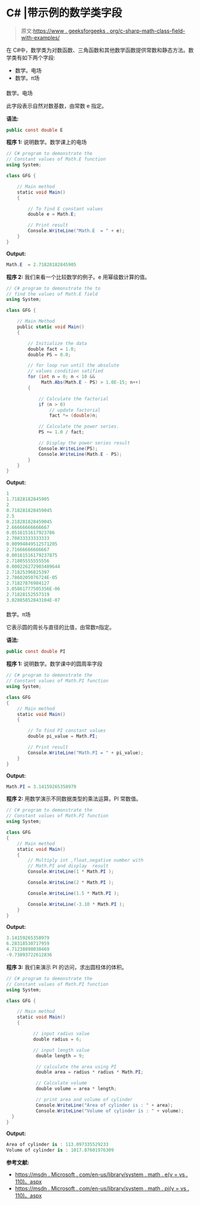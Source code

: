 # C# |带示例的数学类字段

> 原文:[https://www . geeksforgeeks . org/c-sharp-math-class-field-with-examples/](https://www.geeksforgeeks.org/c-sharp-math-class-fields-with-examples/)

在 C#中，数学类为对数函数、三角函数和其他数学函数提供常数和静态方法。数学类有如下两个字段:

*   数学。电场
*   数学。π场

#### 

数学。电场

此字段表示自然对数基数，由常数 e 指定。

**语法:**

```cs
public const double E

```

**程序 1:** 说明数学。数学课上的电场

```cs
// C# program to demonstrate the
// Constant values of Math.E function
using System;

class GFG {

    // Main method
    static void Main()
    {

        // To find E constant values
        double e = Math.E;

        // Print result
        Console.WriteLine("Math.E  = " + e);
    }
}
```

**Output:**

```cs
Math.E  = 2.71828182845905

```

**程序 2:** 我们来看一个比较数学的例子。e 用幂级数计算的值。

```cs
// C# program to demonstrate the to
// find the values of Math.E field
using System;

class GFG {

    // Main Method
    public static void Main()
    {

        // Initialize the data
        double fact = 1.0;
        double PS = 0.0;

        // for loop run until the absolute
        // values condition satified
        for (int n = 0; n < 10 && 
             Math.Abs(Math.E - PS) > 1.0E-15; n++) 
        {

            // Calculate the factorial
            if (n > 0)
                // update factorial
                fact *= (double)n;

            // Calculate the power series.
            PS += 1.0 / fact;

            // Display the power series result
            Console.WriteLine(PS);
            Console.WriteLine(Math.E - PS);
        }
    }
}
```

**Output:**

```cs
1
1.71828182845905
2
0.718281828459045
2.5
0.218281828459045
2.66666666666667
0.0516151617923786
2.70833333333333
0.00994849512571205
2.71666666666667
0.00161516179237875
2.71805555555556
0.000226272903489644
2.71825396825397
2.7860205076724E-05
2.71827876984127
3.05861777505356E-06
2.71828152557319
3.02885852843104E-07

```

#### 

数学。π场

它表示圆的周长与直径的比值，由常数π指定。

**语法:**

```cs
public const double PI

```

**程序 1:** 说明数学。数学课中的圆周率字段

```cs
// C# program to demonstrate the
// Constant values of Math.PI function
using System;

class GFG
{
    // Main method 
    static void Main()
    {

        // To find PI constant values
        double pi_value = Math.PI; 

        // Print result
        Console.WriteLine("Math.PI = " + pi_value);
    }
} 
```

**Output:**

```cs
Math.PI = 3.14159265358979

```

**程序 2:** 用数学演示不同数据类型的乘法运算。PI 常数值。

```cs
// C# program to demonstrate the
// Constant values of Math.PI function
using System;

class GFG
{
    // Main method 
    static void Main()
    {
        // Multiply int ,float,negative number with
        // Math.PI and display  result
        Console.WriteLine(1 * Math.PI );

        Console.WriteLine(2 * Math.PI );

        Console.WriteLine(1.5 * Math.PI );

        Console.WriteLine(-3.10 * Math.PI );
    }
} 
```

**Output:**

```cs
3.14159265358979
6.28318530717959
4.71238898038469
-9.73893722612836

```

**程序 3:** 我们来演示 PI 的访问，求出圆柱体的体积。

```cs
// C# program to demonstrate the
// Constant values of Math.PI function
using System;

class GFG {

    // Main method 
    static void Main()
    {

          // input radius value
          double radius = 6;

          // input length value
           double length = 9;

           // calculate the area using PI
           double area = radius * radius * Math.PI;

           // Calculate volume
           double volume = area * length;

           // print area and volume of cylinder 
           Console.WriteLine("Area of cylinder is : " + area);
           Console.WriteLine("Volume of cylinder is : " + volume);
  }
}
```

**Output:**

```cs
Area of cylinder is : 113.097335529233
Volume of cylinder is : 1017.87601976309

```

**参考文献:**

*   [https://msdn . Microsoft . com/en-us/library/system . math . e(v = vs . 110)。aspx](https://msdn.microsoft.com/en-us/library/system.math.e(v=vs.110).aspx)
*   [https://msdn . Microsoft . com/en-us/library/system . math . pi(v = vs . 110)。aspx](https://msdn.microsoft.com/en-us/library/system.math.pi(v=vs.110).aspx)